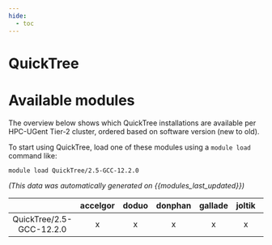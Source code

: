 ```yaml
---
hide:
  - toc
---
```


QuickTree
=========

# Available modules


The overview below shows which QuickTree installations are available per HPC-UGent Tier-2 cluster, ordered based on software version (new to old).

To start using QuickTree, load one of these modules using a `module load` command like:

```shell
module load QuickTree/2.5-GCC-12.2.0
```

*(This data was automatically generated on {{modules_last_updated}})*  

| |accelgor|doduo|donphan|gallade|joltik|shinx|skitty|
| :---: | :---: | :---: | :---: | :---: | :---: | :---: | :---: |
|QuickTree/2.5-GCC-12.2.0|x|x|x|x|x|x|x|
